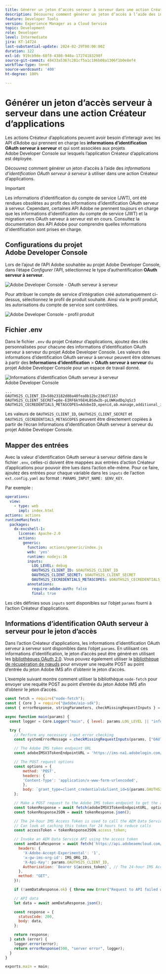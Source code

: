 ```yaml
---
title: Générer un jeton d’accès serveur à serveur dans une action Créateur d’applications
description: Découvrez comment générer un jeton d’accès à l’aide des informations d’identification OAuth serveur à serveur pour l’utiliser dans une action Créateur d’applications.
feature: Developer Tools
version: Experience Manager as a Cloud Service
topic: Development
role: Developer
level: Intermediate
jira: KT-14724
last-substantial-update: 2024-02-29T00:00:00Z
duration: 122
exl-id: 919cb9de-68f8-4380-940a-17274183298f
source-git-commit: 48433a5367c281cf5a1c106b08a1306f1b0e8ef4
workflow-type: tm+mt
source-wordcount: '400'
ht-degree: 100%

---
```


# Générer un jeton d’accès serveur à serveur dans une action Créateur d’applications

Les actions Créateur d’applications peuvent avoir besoin d’interagir avec les API d’Adobe qui prennent en charge les **informations d’identification OAuth serveur à serveur** et qui sont associées aux projets Adobe Developer Console sur lesquels l’application Créateur d’applications est déployée.

Découvrez comment générer un jeton d’accès à l’aide des _informations d’identification OAuth serveur à serveur_ à utiliser dans une action Créateur d’applications.

>[!IMPORTANT]
>
> Les informations d’identification du compte de service (JWT), ont été rendues obsolètes au profit des informations d’identification OAuth serveur à serveur. Cependant, certaines API Adobe ne prennent toujours en charge que les informations d’identification du compte de service (JWT) et la migration vers OAuth serveur à serveur est en cours. Consultez la documentation des API Adobe pour comprendre quelles informations d’identification sont prises en charge.

## Configurations du projet Adobe Developer Console

Lors de l’ajout de l’API Adobe souhaitée au projet Adobe Developer Console, dans l’étape _Configurer l’API_, sélectionnez le type d’authentification **OAuth serveur à serveur**.

![Adobe Developer Console - OAuth serveur à serveur](./assets/s2s-auth/oauth-server-to-server.png)

Pour attribuer le compte de service d’intégration créé automatiquement ci-dessus, sélectionnez le profil de produit souhaité. Ainsi via le profil produit, les autorisations du compte de service sont contrôlées.

![Adobe Developer Console - profil produit](./assets/s2s-auth/select-product-profile.png)

## Fichier .env

Dans le fichier `.env` du projet Créateur d’applications, ajoutez des clés personnalisées pour chacune des informations d’identification OAuth serveur à serveur du projet Adobe Developer Console. Les valeurs des informations d’identification OAuth serveur à serveur peuvent être obtenues à partir des __Informations d’identification__ > __OAuth serveur à serveur__ du projet Adobe Developer Console pour un espace de travail donné.

![Informations d’identification OAuth serveur à serveur Adobe Developer Console](./assets/s2s-auth/oauth-server-to-server-credentials.png)

```
...
OAUTHS2S_CLIENT_ID=58b23182d80a40fea8b12bc236d71167
OAUTHS2S_CLIENT_SECRET=p8e-EIRF6kY6EHLBSdw2b-pLUWKodDqJqSz3
OAUTHS2S_CECREDENTIALS_METASCOPES=AdobeID,openid,ab.manage,additional_info.projectedProductContext,read_organizations,read_profile,account_cluster.read
```

Les valeurs de `OAUTHS2S_CLIENT_ID`, `OAUTHS2S_CLIENT_SECRET` et `OAUTHS2S_CECREDENTIALS_METASCOPES` peuvent être directement copiées à partir de l’écran Informations d’identification OAuth serveur à serveur du projet Adobe Developer Console.

## Mapper des entrées

Avec la valeur d’identification OAuth serveur à serveur définie dans le fichier `.env`, celles-ci doivent être mappées aux entrées d’action Créateur d’applications pour pouvoir être lues dans l’action elle-même. Pour ce faire, ajoutez des entrées pour chaque variable dans les `inputs` de l’action `ext.config.yaml` au format : `PARAMS_INPUT_NAME: $ENV_KEY`.

Par exemple :

```yaml
operations:
  view:
    - type: web
      impl: index.html
actions: actions
runtimeManifest:
  packages:
    dx-excshell-1:
      license: Apache-2.0
      actions:
        generic:
          function: actions/generic/index.js
          web: 'yes'
          runtime: nodejs:16
          inputs:
            LOG_LEVEL: debug
            OAUTHS2S_CLIENT_ID: $OAUTHS2S_CLIENT_ID
            OAUTHS2S_CLIENT_SECRET: $OAUTHS2S_CLIENT_SECRET
            OAUTHS2S_CECREDENTIALS_METASCOPES: $OAUTHS2S_CECREDENTIALS_METASCOPES
          annotations:
            require-adobe-auth: false
            final: true
```

Les clés définies sous `inputs` sont disponibles sur l’objet `params` fourni à l’action Créateur d’applications.

## Informations d’identification OAuth serveur à serveur pour le jeton d’accès

Dans l’action Créateur d’applications, les informations d’identification OAuth serveur à serveur sont disponibles dans l’objet `params`. En utilisant ces informations d’identification, le jeton d’accès peut être généré en utilisant les [bibliothèques OAuth 2.0](https://oauth.net/code/). Vous pouvez également utiliser la [bibliothèque de récupération de nœuds](https://www.npmjs.com/package/node-fetch) pour envoyer une requête POST au point d’entrée du jeton Adobe IMS afin d’obtenir le jeton d’accès.

L’exemple suivant montre comment utiliser la bibliothèque `node-fetch` pour envoyer une requête POST au point d’entrée du jeton Adobe IMS afin d’obtenir le jeton d’accès.

```javascript
const fetch = require("node-fetch");
const { Core } = require("@adobe/aio-sdk");
const { errorResponse, stringParameters, checkMissingRequestInputs } = require("../utils");

async function main(params) {
  const logger = Core.Logger("main", { level: params.LOG_LEVEL || "info" });

  try {
    // Perform any necessary input error checking
    const systemErrorMessage = checkMissingRequestInputs(params, ["OAUTHS2S_CLIENT_ID", "OAUTHS2S_CLIENT_SECRET", "OAUTHS2S_CECREDENTIALS_METASCOPES"], []);

    // The Adobe IMS token endpoint URL
    const adobeIMSV3TokenEndpointURL = 'https://ims-na1.adobelogin.com/ims/token/v3';

    // The POST request options
    const options = {
        method: 'POST',
        headers: {
        'Content-Type': 'application/x-www-form-urlencoded',
        },
        body: `grant_type=client_credentials&client_id=${params.OAUTHS2S_CLIENT_ID}&client_secret=${params.OAUTHS2S_CLIENT_SECRET}&scope=${params.OAUTHS2S_CECREDENTIALS_METASCOPES}`,
    };

    // Make a POST request to the Adobe IMS token endpoint to get the access token
    const tokenResponse = await fetch(adobeIMSV3TokenEndpointURL, options);
    const tokenResponseJSON = await tokenResponse.json();

    // The 24-hour IMS Access Token is used to call the AEM Data Service API
    // Can look at caching this token for 24 hours to reduce calls
    const accessToken = tokenResponseJSON.access_token;

    // Invoke an AEM Data Service API using the access token
    const aemDataResponse = await fetch(`https://api.adobeaemcloud.com/adobe/stats/statistics/contentRequestsQuota?imsOrgId=${IMS_ORG_ID}&current=true`, {
      headers: {
        'X-Adobe-Accept-Experimental': '1',
        'x-gw-ims-org-id': IMS_ORG_ID,
        'X-Api-Key': params.OAUTHS2S_CLIENT_ID,
        Authorization: `Bearer ${access_token}`, // The 24-hour IMS Access Token
      },
      method: "GET",
    });

    if (!aemDataResponse.ok) { throw new Error("Request to API failed with status code " + aemDataResponse.status);}

    // API data
    let data = await aemDataResponse.json();

    const response = {
      statusCode: 200,
      body: data,
    };

    return response;
  } catch (error) {
    logger.error(error);
    return errorResponse(500, "server error", logger);
  }
}

exports.main = main;
```
